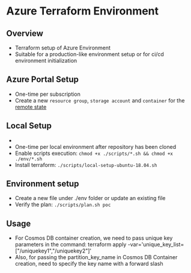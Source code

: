 # Azure Terraform Environment

## Overview

* Terraform setup of Azure Environment
* Suitable for a production-like environment setup or for ci/cd environment initialization

## Azure Portal Setup

* One-time per subscription
* Create a new `resource group`, `storage account` and `container` for the [remote state](./remote-state.tf)

## Local Setup

* 
* One-time per local environment after repository has been cloned
* Enable scripts execution: `chmod +x ./scripts/*.sh && chmod +x ./env/*.sh`
* Install terraform: `./scripts/local-setup-ubuntu-18.04.sh`


## Environment setup

* Create a new file under ./env folder or update an existing file
* Verify the plan: `./scripts/plan.sh poc`

## Usage

* For Cosmos DB container creation, we need to pass unique key parameters in the command: terraform apply -var='unique_key_list=["/uniquekey1","/uniquekey2"]'
* Also, for passing the partition_key_name in Cosmos DB Container creation, need to specify the key name with a forward slash
